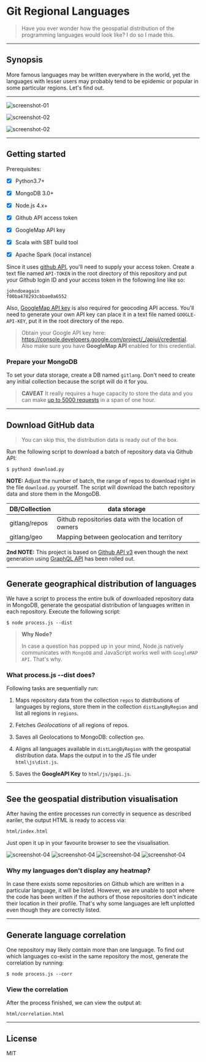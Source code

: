 # Git Regional Languages

> Have you ever wonder how the geospatial distribution of the programming 
languages would look like? I do so I made this.

---

## Synopsis

More famous languages may be written everywhere 
in the world, yet the languages with lesser users 
may probably tend to be epidemic or popular 
in some particular regions. Let's find out.

---

![screenshot-01](media/javascript.png)

![screenshot-02](media/matlab.png)

![screenshot-02](media/ocaml.png)

---

## Getting started

Prerequisites:

- [x] Python3.7+
- [x] MongoDB 3.0+
- [x] Node.js 4.x+

- [x] Github API access token
- [x] GoogleMap API key
- [x] Scala with SBT build tool
- [x] Apache Spark (local instance)


Since it uses [github API](https://developer.github.com/v3), 
you'll need to supply your access token. 
Create a text file named `API-TOKEN` in the root directory 
of this repository and put your Github login ID 
and your access token in the following line like so:

```
johndoeagain
f00ba478293cbbae0a6552
```

Also, [GoogleMap API key](https://developers.google.com/maps/documentation/geocoding/get-api-key) is also required for geocoding 
API access. You'll need to generate your own API key 
can place it in a text file named `GOOGLE-API-KEY`, 
put it in the root directory of the repo.

>Obtain your Google API key here: https://console.developers.google.com/project/_/apiui/credential. Also make sure you have **GoogleMap API** enabled for this credential.

### Prepare your MongoDB

To set your data storage, create a DB named `gitlang`. 
Don't need to create any initial collection because 
the script will do it for you.

>**CAVEAT** It really requires a huge capacity to 
store the data and you can make [up to 5000 requests](https://developer.github.com/v3/#rate-limiting) 
in a span of one hour.

---

## Download GitHub data

> You can skip this, the distribution data is ready out of the box.

Run the following script to download a batch of repository data 
via Github API:

```
$ python3 download.py
```

**NOTE:** Adjust the number of batch, the range of repos to download 
right in the file `download.py` yourself. 
The script will download the batch repository data and 
store them in the MongoDB.

| DB/Collection | data storage |
|------------------|----------------|
| gitlang/repos | Github repositories data with the location of owners |
| gitlang/geo | Mapping between geolocation and territory |

**2nd NOTE:** This project is based on [Github API v3](https://developer.github.com/v3/?) even though the next generation using [GraphQL API](https://developer.github.com/v4/) has been rolled out. 


---

## Generate geographical distribution of languages

We have a script to process the entire bulk of downloaded repository 
data in MongoDB, generate the geospatial distribution of languages 
written in each repository. Execute the following script:

```
$ node process.js --dist
```

>**Why Node?** 
>
> In case a question has popped up in your mind, 
> Node.js natively communicates with `MongoDB` and 
> JavaScript works well with `GoogleMAP API`. That's why.

### What process.js --dist does?

Following tasks are sequentially run:

1. Maps repository data from the collection `repos` to distributions of languages by regions, store them in the collection `distLangByRegion` and list all regions in `regions`.

2. Fetches *Geolocations* of all regions of repos.

3. Saves all Geolocations to MongoDB: collection `geo`.

4. Aligns all languages available in `distLangByRegion` with the geospatial distribution data. Maps the output in to the JS file under `html\js\dist.js`.

5. Saves the **GoogleAPI Key** to `html/js/gapi.js`.

---

## See the geospatial distribution visualisation

After having the entire processes run correctly in sequence 
as described eariler, the output HTML is ready to access via:

```
html/index.html
```

Just open it up in your favourite browser to see the visualisation.

![screenshot-04](media/python.png)
![screenshot-04](media/ruby.png)
![screenshot-04](media/rust.png)
![screenshot-04](media/scala.png)


### Why my languages don't display any heatmap?

In case there exists some repositories on Github which 
are written in a particular language, it will be listed. 
However, we are unable to spot where the code has been written 
if the authors of those repositories don't indicate 
their location in their profile. That's why some languages 
are left unplotted even though they are correctly listed.


---

## Generate language correlation

One repository may likely contain more than one language. To find out which languages co-exist in the same repository the most, generate the correlation by running:

```
$ node process.js --corr
```

### View the correlation

After the process finished, we can view the output at:

```
html/correlation.html
```

---

## License

MIT














